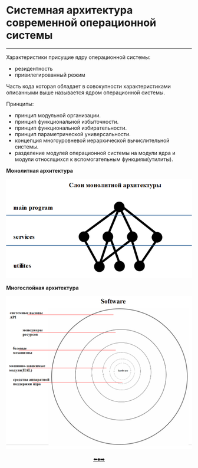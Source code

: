 # Системная архитектура современной операционной системы
---

Характеристики присущие ядру операционной системы:
+ резидентность
+ привилегированный режим

Часть кода которая обладает в совокупности характеристиками описанными выше называется ядром операционной системы.

Принципы:
+ принцип модульной организации.
+ принцип функциональной избыточности.
+ принцип функциональной избирательности.
+ принцип параметрической универсальности.
+ концепция многоуровневой иерархической вычислительной системы.
+ разделение модулей операционной системы на модули ядра и модули относящихся к вспомогательным функциям(утилиты).

__Монолитная архитектура__
<p align="center"><img src=https://github.com/georgedem975/BookOS/blob/master/chapter_three/assets/1.png></a></p>

__Многослойная архитектура__
<p align="center"><img src=https://github.com/georgedem975/BookOS/blob/master/chapter_three/assets/2.png></a></p>

<p align="center"> <a href=https://github.com/georgedem975/BookOS/blob/master/chapter_two/README.md>⬅️</a><a href=https://github.com/georgedem975/BookOS/blob/master/README.md>⏺</a><a href=>➡️</a></p>